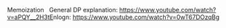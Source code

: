 Memoization
​
​
General DP explanation: https://www.youtube.com/watch?v=aPQY__2H3tE
​
nlogn: https://www.youtube.com/watch?v=0wT67DOzqBg